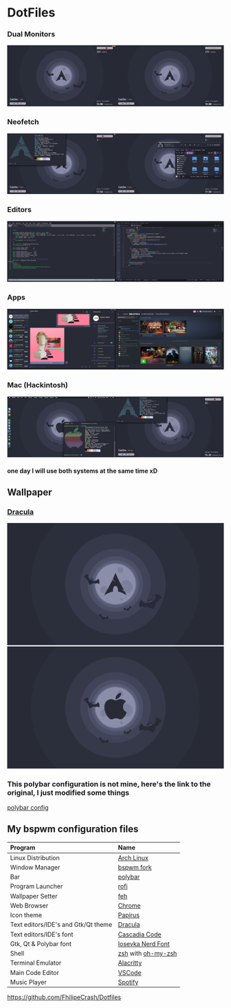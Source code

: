 # DotFiles

### Dual Monitors
![dual-monitors](/artworks/desktop.png)

### Neofetch
![neofetch](/artworks/neofetch.png)

### Editors
![editors](/artworks/editors.png)

### Apps
![apps](/artworks/apps.png)

### Mac (Hackintosh)
![mac](/artworks/mac.png)

#### one day I will use both systems at the same time xD

## Wallpaper

### [Dracula](https://draculatheme.com/wallpaper)
![wallpaper](/artworks/wallpapers/arch.png)
![wallpaper2](/artworks/wallpapers/macos.png)

### This polybar configuration is not mine, here's the link to the original, I just modified some things

[polybar config](https://github.com/adi1090x/polybar-themes/tree/master/polybar-13)

## My bspwm configuration files
| Program | Name |
| :--- | :--- |
| Linux Distribution | [Arch Linux](https://www.archlinux.org/) |
| Window Manager | [bspwm fork](https://github.com/Javyre/bspwm) |
| Bar | [polybar](https://github.com/jaagr/polybar) |
| Program Launcher | [rofi](https://github.com/DaveDavenport/rofi) |
| Wallpaper Setter | [feh](https://github.com/derf/feh) |
| Web Browser | [Chrome](https://www.google.com/chrome/) |
| Icon theme | [Papirus](https://github.com/PapirusDevelopmentTeam/papirus-icon-theme) |
| Text editors/IDE's and Gtk/Qt theme | [Dracula](https://draculatheme.com/) |
| Text editors/IDE's font | [Cascadia Code](https://github.com/microsoft/cascadia-code/releases) |
| Gtk, Qt & Polybar font | [Iosevka Nerd Font](https://github.com/ryanoasis/nerd-fonts/tree/master/patched-fonts/Iosevka) |
| Shell | [zsh](https://www.zsh.org/) with [oh-my-zsh](https://github.com/robbyrussell/oh-my-zsh) |
| Terminal Emulator | [Alacritty](https://github.com/alacritty/alacritty) |
| Main Code Editor | [VSCode](https://code.visualstudio.com/) |
| Music Player | [Spotify](https://www.spotify.com) |

https://github.com/FhilipeCrash/Dotfiles

